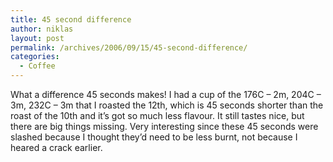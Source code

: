 ```yaml
---
title: 45 second difference
author: niklas
layout: post
permalink: /archives/2006/09/15/45-second-difference/
categories:
  - Coffee
---
```

What a difference 45 seconds makes! I had a cup of the 176C &#8211; 2m, 204C &#8211; 3m, 232C &#8211; 3m that I roasted the 12th, which is 45 seconds shorter than the roast of the 10th and it&#8217;s got so much less flavour. It still tastes nice, but there are big things missing. Very interesting since these 45 seconds were slashed because I thought they&#8217;d need to be less burnt, not because I heared a crack earlier.